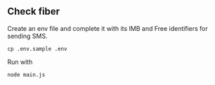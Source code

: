 ## Check fiber

Create an env file and complete it with its IMB and Free identifiers for sending SMS.
```
cp .env.sample .env
```

Run with 
```
node main.js
```